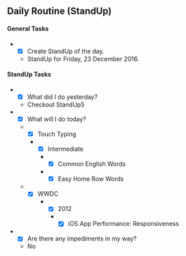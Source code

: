 ## Daily Routine (StandUp)

#### General Tasks
* - [x] Create StandUp of the day.
  - StandUp for Friday, 23 December 2016.

#### StandUp Tasks
* - [x] What did I do yesterday?
  - Checkout StandUp5
* - [x] What will I do today?
  * - [x] Touch Typing
    * - [x] Intermediate
      * - [x] Common English Words
      * - [x] Easy Home Row Words

  * - [x] WWDC
      * - [x] 2012
        * - [x] iOS App Performance: Responsiveness
* - [x] Are there any impediments in my way?
  - No
